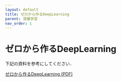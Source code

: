 ```yaml
---
layout: default
title: ゼロから作るDeepLearning
parent: 深層学習
nav_order: 1
---
```


# ゼロから作るDeepLearning

下記の資料を参考にしてください．

[ゼロから作るDeepLearning (PDF)](https://www.ailab.ics.keio.ac.jp/b4_induction_training/docs/dl/dl_fromscratch.pdf)








